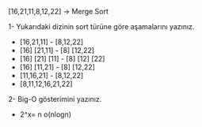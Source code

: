 [16,21,11,8,12,22] -> Merge Sort

1- Yukarıdaki dizinin sort türüne göre aşamalarını yazınız.
- [16,21,11]         - [8,12,22]
- [16] [21,11]      - [8]  [12,22] 
- [16] [21] [11]    - [8] [12] [22]
- [16] [11,21]      - [8] [12,22]
- [11,16,21]        - [8,12,22]
- [8,11,12,16,21,22]

2- Big-O gösterimini yazınız. 
- 2^x= n    o(nlogn)
